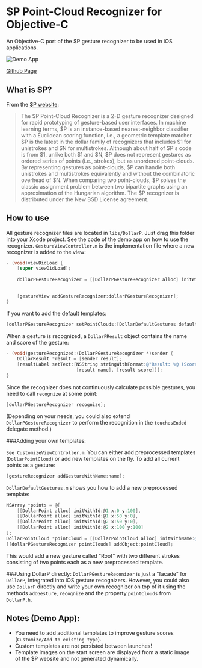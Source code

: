 # $P Point-Cloud Recognizer for Objective-C

An Objective-C port of the $P gesture recognizer to be used in iOS applications.

![Demo App](https://raw.github.com/fe9lix/DollarP_ObjC/gh-pages-data/images/dollarp-objc-demo-app.png)

[Github Page](http://fe9lix.github.com/DollarP_ObjC/)

## What is $P?
From the [$P website](http://depts.washington.edu/aimgroup/proj/dollar/pdollar.html):

> The $P Point-Cloud Recognizer is a 2-D gesture recognizer designed for rapid prototyping of gesture-based user interfaces. In machine learning terms, $P is an instance-based nearest-neighbor classifier with a Euclidean scoring function, i.e., a geometric template matcher. $P is the latest in the dollar family of recognizers that includes $1 for unistrokes and $N for multistrokes. Although about half of $P's code is from $1, unlike both $1 and $N, $P does not represent gestures as ordered series of points (i.e., strokes), but as unordered point-clouds. By representing gestures as point-clouds, $P can handle both unistrokes and multistrokes equivalently and without the combinatoric overhead of $N. When comparing two point-clouds, $P solves the classic assignment problem between two bipartite graphs using an approximation of the Hungarian algorithm. The $P recognizer is distributed under the New BSD License agreement.

## How to use
All gesture recognizer files are located in `libs/DollarP`. Just drag this folder into your Xcode project. See the code of the demo app on how to use the recognizer. 
`GestureViewController.m` is the implementation file where a new recognizer is added to the view:


```objective-c
- (void)viewDidLoad {
    [super viewDidLoad];
    
    dollarPGestureRecognizer = [[DollarPGestureRecognizer alloc] initWithTarget:self
                                                                       action:@selector(gestureRecognized:)];

    [gestureView addGestureRecognizer:dollarPGestureRecognizer];
}
```

If you want to add the default templates:
```objective-c
[dollarPGestureRecognizer setPointClouds:[DollarDefaultGestures defaultPointClouds]];
```

When a gesture is recognized, a `DollarPResult` object contains the name and score of the gesture:
```objective-c
- (void)gestureRecognized:(DollarPGestureRecognizer *)sender {
    DollarResult *result = [sender result];
    [resultLabel setText:[NSString stringWithFormat:@"Result: %@ (Score: %.2f)",
                          [result name], [result score]]];
}
```

Since the recognizer does not continuously calculate possible gestures, you need to call `recognize` at some point:
```objective-c
[dollarPGestureRecognizer recognize];
```

(Depending on your needs, you could also extend `DollarPGestureRecognizer` to perform the recognition in the `touchesEnded` delegate method.)

###Adding your own templates:

`See CustomizeViewController.m`. You can either add preprocessed templates (`DollarPointCloud`) or add new templates on the fly.
To add all current points as a gesture:
```objective-c
[gestureRecognizer addGestureWithName:name];
```

`DollarDefaultGestures.m` shows you how to add a new preprocessed template:
```objective-c
NSArray *points = @[
    [[DollarPoint alloc] initWithId:@1 x:0 y:100],
    [[DollarPoint alloc] initWithId:@1 x:50 y:0],
    [[DollarPoint alloc] initWithId:@2 x:50 y:0],
    [[DollarPoint alloc] initWithId:@2 x:100 y:100]
];
DollarPointCloud *pointCloud = [[DollarPointCloud alloc] initWithName:@"Roof" points:points];
[[dollarPGestureRecognizer pointClouds] addObject:pointCloud];
```
This would add a new gesture called "Roof" with two different strokes consisting of two points each as a new preprocessed template.

###Using DollarP directly:
`DollarPGestureReconizer` is just a "facade" for `DollarP`, integrated into iOS gesture recognizers. 
However, you could also use `DollarP` directly and write your own recognizer on top of it using the methods `addGesture`, `recognize` and the property `pointClouds` from `DollarP.h`.

## Notes (Demo App):
* You need to add additional templates to improve gesture scores (`Customize/Add to existing type`).
* Custom templates are not persisted between launches!
* Template images on the start screen are displayed from a static image of the $P website and not generated dynamically.